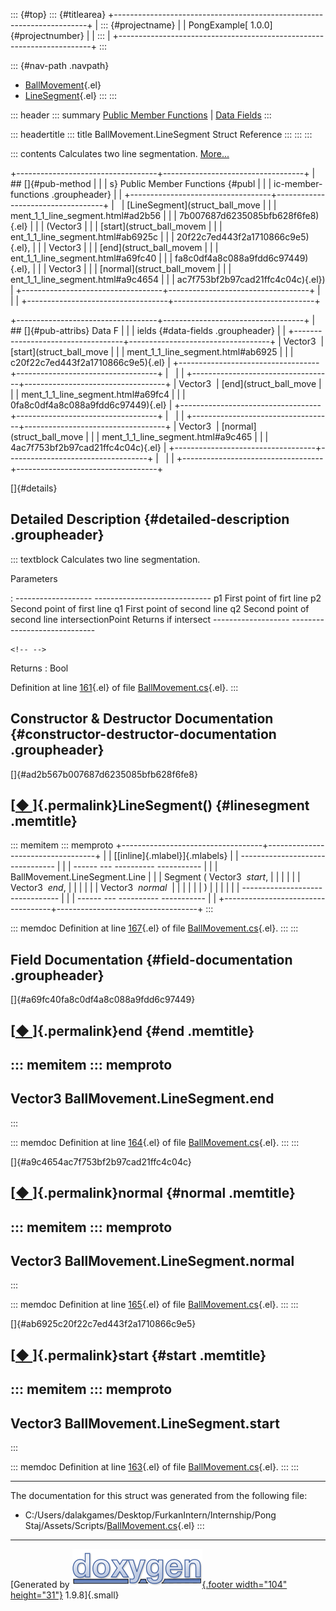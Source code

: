 ::: {#top}
::: {#titlearea}
+-----------------------------------------------------------------------+
| ::: {#projectname}                                                    |
| PongExample[ 1.0.0]{#projectnumber}                                   |
| :::                                                                   |
+-----------------------------------------------------------------------+
:::

::: {#nav-path .navpath}
-   [BallMovement](class_ball_movement.html){.el}
-   [LineSegment](struct_ball_movement_1_1_line_segment.html){.el}
:::
:::

::: header
::: summary
[Public Member Functions](#pub-methods) \| [Data Fields](#pub-attribs)
:::

::: headertitle
::: title
BallMovement.LineSegment Struct Reference
:::
:::
:::

::: contents
Calculates two line segmentation.
[More\...](struct_ball_movement_1_1_line_segment.html#details)

+-----------------------------------+-----------------------------------+
| ## []{#pub-method                 |                                   |
| s} Public Member Functions {#publ |                                   |
| ic-member-functions .groupheader} |                                   |
+-----------------------------------+-----------------------------------+
|                                   | [LineSegment](struct_ball_move    |
|                                   | ment_1_1_line_segment.html#ad2b56 |
|                                   | 7b007687d6235085bfb628f6fe8){.el} |
|                                   | (Vector3                          |
|                                   | [start](struct_ball_movem         |
|                                   | ent_1_1_line_segment.html#ab6925c |
|                                   | 20f22c7ed443f2a1710866c9e5){.el}, |
|                                   | Vector3                           |
|                                   | [end](struct_ball_movem           |
|                                   | ent_1_1_line_segment.html#a69fc40 |
|                                   | fa8c0df4a8c088a9fdd6c97449){.el}, |
|                                   | Vector3                           |
|                                   | [normal](struct_ball_movem        |
|                                   | ent_1_1_line_segment.html#a9c4654 |
|                                   | ac7f753bf2b97cad21ffc4c04c){.el}) |
+-----------------------------------+-----------------------------------+
|                                   |                                   |
+-----------------------------------+-----------------------------------+

+-----------------------------------+-----------------------------------+
| ## []{#pub-attribs} Data F        |                                   |
| ields {#data-fields .groupheader} |                                   |
+-----------------------------------+-----------------------------------+
| Vector3                           | [start](struct_ball_move          |
|                                   | ment_1_1_line_segment.html#ab6925 |
|                                   | c20f22c7ed443f2a1710866c9e5){.el} |
+-----------------------------------+-----------------------------------+
|                                   |                                   |
+-----------------------------------+-----------------------------------+
| Vector3                           | [end](struct_ball_move            |
|                                   | ment_1_1_line_segment.html#a69fc4 |
|                                   | 0fa8c0df4a8c088a9fdd6c97449){.el} |
+-----------------------------------+-----------------------------------+
|                                   |                                   |
+-----------------------------------+-----------------------------------+
| Vector3                           | [normal](struct_ball_move         |
|                                   | ment_1_1_line_segment.html#a9c465 |
|                                   | 4ac7f753bf2b97cad21ffc4c04c){.el} |
+-----------------------------------+-----------------------------------+
|                                   |                                   |
+-----------------------------------+-----------------------------------+

[]{#details}

## Detailed Description {#detailed-description .groupheader}

::: textblock
Calculates two line segmentation.

Parameters

:   ------------------- -----------------------------
      p1                  First point of firt line
      p2                  Second point of first line
      q1                  First point of second line
      q2                  Second point of second line
      intersectionPoint   Returns if intersect
      ------------------- -----------------------------

```{=html}
<!-- -->
```

Returns
:   Bool

Definition at line [161](_ball_movement_8cs_source.html#l00161){.el} of
file [BallMovement.cs](_ball_movement_8cs_source.html){.el}.
:::

## Constructor & Destructor Documentation {#constructor-destructor-documentation .groupheader}

[]{#ad2b567b007687d6235085bfb628f6fe8}

## [[◆ ](#ad2b567b007687d6235085bfb628f6fe8)]{.permalink}LineSegment() {#linesegment .memtitle}

::: memitem
::: memproto
+-----------------------------------+-----------------------------------+
|                                   | [[inline]{.mlabel}]{.mlabels}     |
|  -------------------------------- |                                   |
| ------ --- ---------- ----------- |                                   |
|   BallMovement.LineSegment.Line   |                                   |
| Segment   (   Vector3    *start*, |                                   |
|                                   |                                   |
|                 Vector3    *end*, |                                   |
|                                   |                                   |
|              Vector3    *normal*  |                                   |
|                                   |                                   |
|                   )               |                                   |
|                                   |                                   |
|  -------------------------------- |                                   |
| ------ --- ---------- ----------- |                                   |
+-----------------------------------+-----------------------------------+
:::

::: memdoc
Definition at line [167](_ball_movement_8cs_source.html#l00167){.el} of
file [BallMovement.cs](_ball_movement_8cs_source.html){.el}.
:::
:::

## Field Documentation {#field-documentation .groupheader}

[]{#a69fc40fa8c0df4a8c088a9fdd6c97449}

## [[◆ ](#a69fc40fa8c0df4a8c088a9fdd6c97449)]{.permalink}end {#end .memtitle}

::: memitem
::: memproto
  --------------------------------------
  Vector3 BallMovement.LineSegment.end
  --------------------------------------
:::

::: memdoc
Definition at line [164](_ball_movement_8cs_source.html#l00164){.el} of
file [BallMovement.cs](_ball_movement_8cs_source.html){.el}.
:::
:::

[]{#a9c4654ac7f753bf2b97cad21ffc4c04c}

## [[◆ ](#a9c4654ac7f753bf2b97cad21ffc4c04c)]{.permalink}normal {#normal .memtitle}

::: memitem
::: memproto
  -----------------------------------------
  Vector3 BallMovement.LineSegment.normal
  -----------------------------------------
:::

::: memdoc
Definition at line [165](_ball_movement_8cs_source.html#l00165){.el} of
file [BallMovement.cs](_ball_movement_8cs_source.html){.el}.
:::
:::

[]{#ab6925c20f22c7ed443f2a1710866c9e5}

## [[◆ ](#ab6925c20f22c7ed443f2a1710866c9e5)]{.permalink}start {#start .memtitle}

::: memitem
::: memproto
  ----------------------------------------
  Vector3 BallMovement.LineSegment.start
  ----------------------------------------
:::

::: memdoc
Definition at line [163](_ball_movement_8cs_source.html#l00163){.el} of
file [BallMovement.cs](_ball_movement_8cs_source.html){.el}.
:::
:::

------------------------------------------------------------------------

The documentation for this struct was generated from the following file:

-   C:/Users/dalakgames/Desktop/FurkanIntern/Internship/Pong
    Staj/Assets/Scripts/[BallMovement.cs](_ball_movement_8cs_source.html){.el}
:::

------------------------------------------------------------------------

[Generated by [![doxygen](doxygen.svg){.footer width="104"
height="31"}](https://www.doxygen.org/index.html) 1.9.8]{.small}
